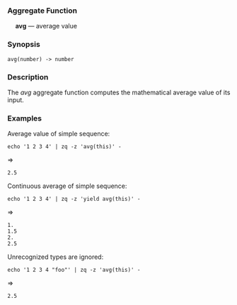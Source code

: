 ### Aggregate Function

&emsp; **avg** &mdash; average value

### Synopsis
```
avg(number) -> number
```

### Description

The _avg_ aggregate function computes the mathematical average value of its input.

### Examples

Average value of simple sequence:
```mdtest-command
echo '1 2 3 4' | zq -z 'avg(this)' -
```
=>
```mdtest-output
2.5
```

Continuous average of simple sequence:
```mdtest-command
echo '1 2 3 4' | zq -z 'yield avg(this)' -
```
=>
```mdtest-output
1.
1.5
2.
2.5
```
Unrecognized types are ignored:
```mdtest-command
echo '1 2 3 4 "foo"' | zq -z 'avg(this)' -
```
=>
```mdtest-output
2.5
```
